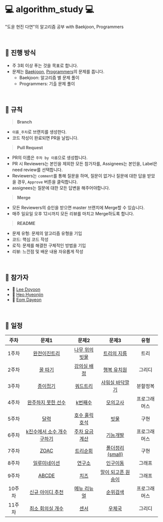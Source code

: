 
# 💻 algorithm_study 💻

"도윤 현진 다연"의 알고리즘 공부 with Baekjoon, Programmers

<br>

## 📌 진행 방식
- 주 3회 이상 푸는 것을 목표로 합니다.
- 문제는 [Baekjoon](https://www.acmicpc.net/), [Programmers](https://programmers.co.kr/)의 문제를 풉니다.
	- Baekjoon: 알고리즘 별 문제 풀이
	- Programmers: 기출 문제 풀이
	
<br>


## 📣 규칙
> **Branch**
- `이름_주차`로 브랜치를 생성한다.
- 코드 작성이 완료되면 PR을 날립니다.
> **Pull Request**
- PR의 이름은 `주차 by 이름`으로 생성합니다.
- PR 시 Reviewers는 본인을 제외한 모든 참가자를, Assignees는 본인을, Label은 need review를 선택합니다.
- Reviewers는 `comment`를 통해 질문을 하며, 질문이 없거나 질문에 대한 답을 받았을 경우, `Approve` 버튼을 클릭합니다.
- assignees는 질문에 대한 모든 답변을 해주어야합니다.
> **Merge**
- 모든 Reviewers의 승인을 받으면 master 브랜치에 Merge할 수 있습니다.
- 매주 일요일 오후 12시까지 모든 리뷰를 마치고 Merge하도록 합니다.
> **README**
- 문제 유형: 문제의 알고리즘 유형을 기입
- 코드: 핵심 코드 작성
- 로직: 문제를 해결한 구체적인 방법을 기입
- 리뷰: 느낀점 및 배운 내용 자유롭게 작성

<br>

## 🙋 참가자
- 🐰 [Lee Doyoon](https://github.com/idoburnish)
- 🐬 [Heo Hyeonjin](https://github.com/heohyeonjin)
- 🐤 [Eom Dayeon](https://github.com/eomdayeon)

<br>

## 📅 일정

|주차|문제1|문제2|문제3|유형|
|:-----:|:-----:|:-----:|:-----:|:-----:|
|1주차|[완전이진트리](https://www.acmicpc.net/problem/9934)|[나무 위의 빗물](https://www.acmicpc.net/problem/17073)|[트리의 지름](https://www.acmicpc.net/problem/1967)|트리|
|2주차|[꿀 따기](https://www.acmicpc.net/problem/21758)|[강의실 배정](https://www.acmicpc.net/problem/11000)|[행복 유치원](https://www.acmicpc.net/problem/13164)|그리디|
|3주차|[종이접기](https://www.acmicpc.net/problem/1802)|[쿼드트리](https://www.acmicpc.net/problem/1992)|[샤워실 바닥깔기](https://www.acmicpc.net/problem/14600)|분할정복|
|4주차|[완주하지 못한 선수](https://programmers.co.kr/learn/courses/30/lessons/42576)|[k번째수](https://programmers.co.kr/learn/courses/30/lessons/42748)|[모의고사](https://programmers.co.kr/learn/courses/30/lessons/42840)|프로그래머스|
|5주차|[달력](https://www.acmicpc.net/problem/20207)|[호수 홀릭 호석](https://www.acmicpc.net/problem/20164)|[빗물](https://www.acmicpc.net/problem/14719)|구현|
|6주차|[k진수에서 소수 개수 구하기](https://programmers.co.kr/learn/courses/30/lessons/92335)|[주차 요금 계산](https://programmers.co.kr/learn/courses/30/lessons/92341)|[기능개발](https://school.programmers.co.kr/learn/courses/30/lessons/42586)|프로그래머스|
|7주차|[ZOAC](https://www.acmicpc.net/problem/16719)|[트리순회](https://www.acmicpc.net/problem/22856)|[폴더정리(small)](https://www.acmicpc.net/problem/22860)|구현|
|8주차|[일루미네이션](https://www.acmicpc.net/problem/5547)|[연구소](https://www.acmicpc.net/problem/14502)|[인구이동](https://www.acmicpc.net/problem/16234)|그래프|
|9주차|[ABCDE](https://www.acmicpc.net/problem/13023)|[치즈](https://www.acmicpc.net/problem/2636)|[말이 되고픈 원숭이](https://www.acmicpc.net/problem/1600)|그래프|
|10주차|[신규 아이디 추천](https://school.programmers.co.kr/learn/courses/30/lessons/72410)|[메뉴 리뉴얼](https://school.programmers.co.kr/learn/courses/30/lessons/72411)|[순위검색](https://school.programmers.co.kr/learn/courses/30/lessons/72412)|프로그래머스|
|11주차|[최소 회의실 개수](https://www.acmicpc.net/problem/19598)|[센서](https://www.acmicpc.net/problem/2212)|[우체국](https://www.acmicpc.net/problem/2141)|그리디|
